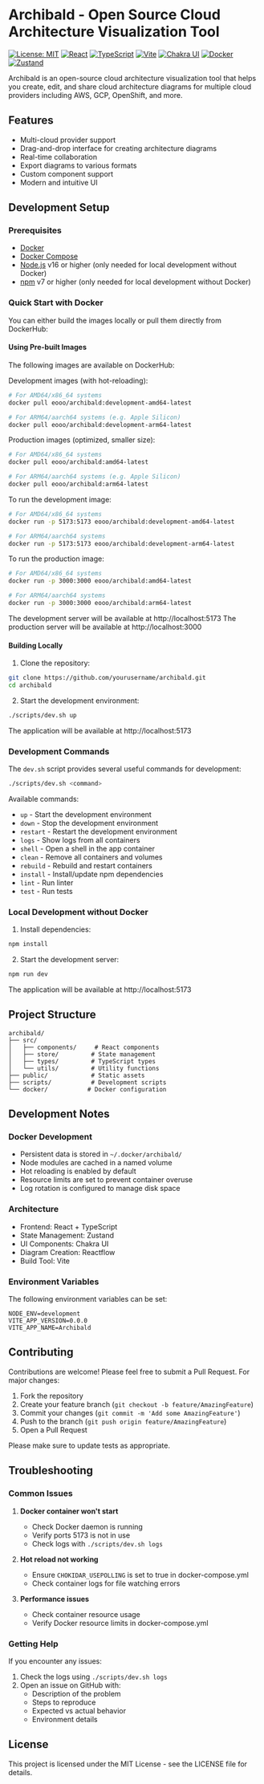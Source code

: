 # Archibald - Open Source Cloud Architecture Visualization Tool

[![License: MIT](https://img.shields.io/badge/License-MIT-yellow.svg)](https://opensource.org/licenses/MIT)
[![React](https://img.shields.io/badge/React-20232A?style=flat&logo=react&logoColor=61DAFB)](https://reactjs.org/)
[![TypeScript](https://img.shields.io/badge/TypeScript-007ACC?style=flat&logo=typescript&logoColor=white)](https://www.typescriptlang.org/)
[![Vite](https://img.shields.io/badge/Vite-646CFF?style=flat&logo=vite&logoColor=white)](https://vitejs.dev/)
[![Chakra UI](https://img.shields.io/badge/Chakra_UI-319795?style=flat&logo=chakra-ui&logoColor=white)](https://chakra-ui.com/)
[![Docker](https://img.shields.io/badge/Docker-2496ED?style=flat&logo=docker&logoColor=white)](https://www.docker.com/)
[![Zustand](https://img.shields.io/badge/Zustand-593D88?style=flat&logo=react&logoColor=white)](https://zustand-demo.pmnd.rs/)

Archibald is an open-source cloud architecture visualization tool that helps you create, edit, and share cloud architecture diagrams for multiple cloud providers including AWS, GCP, OpenShift, and more.

## Features

- Multi-cloud provider support
- Drag-and-drop interface for creating architecture diagrams
- Real-time collaboration
- Export diagrams to various formats
- Custom component support
- Modern and intuitive UI

## Development Setup

### Prerequisites

- [Docker](https://docs.docker.com/get-docker/)
- [Docker Compose](https://docs.docker.com/compose/install/)
- [Node.js](https://nodejs.org/) v16 or higher (only needed for local development without Docker)
- [npm](https://www.npmjs.com/) v7 or higher (only needed for local development without Docker)

### Quick Start with Docker

You can either build the images locally or pull them directly from DockerHub:

#### Using Pre-built Images

The following images are available on DockerHub:

Development images (with hot-reloading):
```bash
# For AMD64/x86_64 systems
docker pull eooo/archibald:development-amd64-latest

# For ARM64/aarch64 systems (e.g. Apple Silicon)
docker pull eooo/archibald:development-arm64-latest
```

Production images (optimized, smaller size):
```bash
# For AMD64/x86_64 systems
docker pull eooo/archibald:amd64-latest

# For ARM64/aarch64 systems (e.g. Apple Silicon)
docker pull eooo/archibald:arm64-latest
```

To run the development image:
```bash
# For AMD64/x86_64 systems
docker run -p 5173:5173 eooo/archibald:development-amd64-latest

# For ARM64/aarch64 systems
docker run -p 5173:5173 eooo/archibald:development-arm64-latest
```

To run the production image:
```bash
# For AMD64/x86_64 systems
docker run -p 3000:3000 eooo/archibald:amd64-latest

# For ARM64/aarch64 systems
docker run -p 3000:3000 eooo/archibald:arm64-latest
```

The development server will be available at http://localhost:5173
The production server will be available at http://localhost:3000

#### Building Locally

1. Clone the repository:
```bash
git clone https://github.com/yourusername/archibald.git
cd archibald
```

2. Start the development environment:
```bash
./scripts/dev.sh up
```

The application will be available at http://localhost:5173

### Development Commands

The `dev.sh` script provides several useful commands for development:

```bash
./scripts/dev.sh <command>
```

Available commands:
- `up` - Start the development environment
- `down` - Stop the development environment
- `restart` - Restart the development environment
- `logs` - Show logs from all containers
- `shell` - Open a shell in the app container
- `clean` - Remove all containers and volumes
- `rebuild` - Rebuild and restart containers
- `install` - Install/update npm dependencies
- `lint` - Run linter
- `test` - Run tests

### Local Development without Docker

1. Install dependencies:
```bash
npm install
```

2. Start the development server:
```bash
npm run dev
```

The application will be available at http://localhost:5173

## Project Structure

```
archibald/
├── src/
│   ├── components/     # React components
│   ├── store/         # State management
│   ├── types/         # TypeScript types
│   └── utils/         # Utility functions
├── public/            # Static assets
├── scripts/           # Development scripts
└── docker/           # Docker configuration
```

## Development Notes

### Docker Development

- Persistent data is stored in `~/.docker/archibald/`
- Node modules are cached in a named volume
- Hot reloading is enabled by default
- Resource limits are set to prevent container overuse
- Log rotation is configured to manage disk space

### Architecture

- Frontend: React + TypeScript
- State Management: Zustand
- UI Components: Chakra UI
- Diagram Creation: Reactflow
- Build Tool: Vite

### Environment Variables

The following environment variables can be set:

```env
NODE_ENV=development
VITE_APP_VERSION=0.0.0
VITE_APP_NAME=Archibald
```

## Contributing

Contributions are welcome! Please feel free to submit a Pull Request. For major changes:

1. Fork the repository
2. Create your feature branch (`git checkout -b feature/AmazingFeature`)
3. Commit your changes (`git commit -m 'Add some AmazingFeature'`)
4. Push to the branch (`git push origin feature/AmazingFeature`)
5. Open a Pull Request

Please make sure to update tests as appropriate.

## Troubleshooting

### Common Issues

1. **Docker container won't start**
   - Check Docker daemon is running
   - Verify ports 5173 is not in use
   - Check logs with `./scripts/dev.sh logs`

2. **Hot reload not working**
   - Ensure `CHOKIDAR_USEPOLLING` is set to true in docker-compose.yml
   - Check container logs for file watching errors

3. **Performance issues**
   - Check container resource usage
   - Verify Docker resource limits in docker-compose.yml

### Getting Help

If you encounter any issues:
1. Check the logs using `./scripts/dev.sh logs`
2. Open an issue on GitHub with:
   - Description of the problem
   - Steps to reproduce
   - Expected vs actual behavior
   - Environment details

## License

This project is licensed under the MIT License - see the LICENSE file for details.
